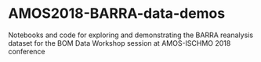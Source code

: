 # AMOS2018-BARRA-data-demos
Notebooks and code for exploring and demonstrating the BARRA reanalysis dataset for the BOM Data Workshop session at AMOS-ISCHMO 2018 conference
